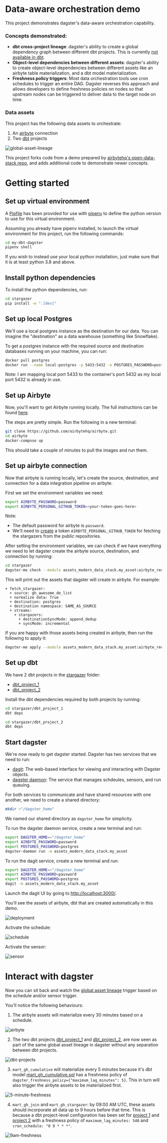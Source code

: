 # Data-aware orchestration demo 

This project demonstrates dagster's data-aware orchestration capability. 

### Concepts demonstrated: 

- **dbt cross-project lineage**: dagster's ability to create a global dependency graph between different dbt projects. This is currently [not available in dbt](https://github.com/dbt-labs/dbt-core/discussions/5244). 
- **Object-level dependencies between different assets**: dagster's ability to create object-level dependencies between different assets like an airbyte table materialization, and a dbt model materialization. 
- **Freshness policy triggers**: Most data orchestration tools use cron schedules to trigger an entire DAG. Dagster reverses this approach and allows developers to define freshness policies on nodes so that upstream nodes can be triggered to deliver data to the target node on time. 

### Data assets 

This project has the following data assets to orchestrate: 
1. An [airbyte](https://airbyte.com/) connection 
1. Two [dbt](https://www.getdbt.com/) projects 

![global-asset-lineage](docs/images/global-asset-lineage.png)

This project forks code from a demo prepared by [airbytehq's open-data-stack repo](https://github.com/airbytehq/open-data-stack/tree/main/dagster), and adds additional code to demonstrate newer concepts. 

# Getting started 

## Set up virtual environment 

A [Pipfile](./Pipfile) has been provided for use with [pipenv](https://pipenv.pypa.io/en/latest/) to define the python version to use for this virtual environment. 

Assuming you already have pipenv installed, to launch the virtual environment for this project, run the following commands: 

```bash
cd my-dbt-dagster
pipenv shell 
```

If you wish to instead use your local python installation, just make sure that it is at least python 3.8 and above. 

## Install python dependencies 

To install the python dependencies, run: 

```bash
cd stargazer
pip install -e ".[dev]"
```

## Set up local Postgres

We'll use a local postgres instance as the destination for our data. You can imagine the "destination" as a data warehouse (something like Snowflake).

To get a postgres instance with the required source and destination databases running on your machine, you can run:

```bash
docker pull postgres
docker run --name local-postgres -p 5433:5432 -e POSTGRES_PASSWORD=postgres -d postgres
```

Note: I am mapping local port 5433 to the container's port 5432 as my local port 5432 is already in use. 

## Set up Airbyte

Now, you'll want to get Airbyte running locally. The full instructions can be found [here](https://docs.airbyte.com/deploying-airbyte/local-deployment). 

The steps are pretty simple. Run the following in a new terminal: 

```bash
git clone https://github.com/airbytehq/airbyte.git
cd airbyte
docker-compose up
```

This should take a couple of minutes to pull the images and run them. 

## Set up airbyte connection

Now that airbyte is running locally, let's create the source, destination, and connection for a data integration pipeline on airbyte. 

First we set the environment variables we need: 

```bash
export AIRBYTE_PASSWORD=password
export AIRBYTE_PERSONAL_GITHUB_TOKEN=<your-token-goes-here>
```
Note: 
- The default password for airbyte is `password`. 
- We'll need to [create](https://github.com/settings/tokens) a token `AIRBYTE_PERSONAL_GITHUB_TOKEN` for fetching the stargazers from the public repositories.

After setting the environment variables, we can check if we have everything we need to let dagster create the airbyte source, destination, and connection by running: 

```bash
cd stargazer
dagster-me check --module assets_modern_data_stack.my_asset:airbyte_reconciler
```

This will print out the assets that dagster will create in airbyte. For example: 

```
+ fetch_stargazer:
  + source: gh_awesome_de_list
  + normalize data: True
  + destination: postgres
  + destination namespace: SAME_AS_SOURCE
  + streams:
    + stargazers:
      + destinationSyncMode: append_dedup
      + syncMode: incremental
```

If you are happy with those assets being created in airbyte, then run the following to apply it: 

```bash
dagster-me apply --module assets_modern_data_stack.my_asset:airbyte_reconciler
```

## Set up dbt

We have 2 dbt projects in the [stargazer](./stargazer/) folder: 

- [dbt_project_1](./stargazer/dbt_project_1/)
- [dbt_project_2](./stargazer/dbt_project_2/)

Install the dbt dependencies required by both projects by running:

```bash
cd stargazer/dbt_project_1
dbt deps 
```

```bash
cd stargazer/dbt_project_2
dbt deps 
```

## Start dagster 

We're now ready to get dagster started. Dagster has two services that we need to run: 
- [dagit](https://docs.dagster.io/concepts/dagit/dagit): The web-based interface for viewing and interacting with Dagster objects.
- [dagster daemon](https://docs.dagster.io/deployment/dagster-daemon): The service that manages schdeules, sensors, and run queuing. 

For both services to communicate and have shared resources with one another, we need to create a shared directory:

```bash 
mkdir ~"/dagster_home"
```

We named our shared directory as `dagster_home` for simplicity. 

To run the dagster daemon service, create a new terminal and run: 

```bash
export DAGSTER_HOME=~"/dagster_home"
export AIRBYTE_PASSWORD=password
export POSTGRES_PASSWORD=postgres
dagster-daemon run -m assets_modern_data_stack.my_asset
```

To run the dagit service, create a new terminal and run: 

```bash
export DAGSTER_HOME=~"/dagster_home"
export AIRBYTE_PASSWORD=password
export POSTGRES_PASSWORD=postgres
dagit -m assets_modern_data_stack.my_asset
```

Launch the dagit UI by going to [http://localhost:3000/](http://localhost:3000/). 

You'll see the assets of airbyte, dbt that are created automatically in this demo.

![deployment](/docs/images/deployment.png)

Activate the schedule: 

![schedule](/docs/images/schedule.png)

Activate the sensor: 

![sensor](/docs/images/sensor.png)

# Interact with dagster 

Now you can sit back and watch the [global asset lineage](http://localhost:3000/asset-groups/) trigger based on the schedule and/or sensor trigger. 

You'll notice the following behaviours: 

1. The airbyte assets will materialize every 30 minutes based on a schedule. 

![airbyte](/docs/images/airbyte-assets.png)

2. The two dbt projects [dbt_project_1](./stargazer/dbt_project_1/) and [dbt_project_2](./stargazer/dbt_project_2/), are now seen as part of the same global asset lineage in dagster without any separation between dbt projects. 

![dbt-projects](/docs/images/dbt-projects.png)

3. `mart_gh_cumulative` will materialize every 5 minutes because it's dbt model [mart_gh_cumulative.sql](stargazer/dbt_project_2/models/mart/mart_gh_cumulative.sql) has a freshness policy of `dagster_freshness_policy={"maximum_lag_minutes": 5}`. This in turn will also trigger the airbyte assets to be materialized first. 

![5-minute-freshness](/docs/images/5-minute-freshness.png)

4. `mart_gh_join` and `mart_gh_stargazer`: by 09:00 AM UTC, these assets should incorporate all data up to 9 hours before that time. This is because a dbt project-level configuration has been set for [project 1](stargazer/dbt_project_1/dbt_project.yml) and [project 2](stargazer/dbt_project_2/dbt_project.yml) with a freshness policy of `maximum_lag_minutes: 540` and  `cron_schedule: "0 9 * * *"`. 

![9am-freshness](/docs/images/9am-freshness.png)


